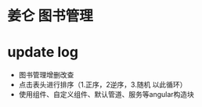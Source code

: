 # 姜仑 图书管理 



# update log
- 图书管理增删改查
- 点击表头进行排序（1.正序，2逆序，3.随机 以此循环）
- 使用组件、自定义组件、默认管道、服务等angular构造块

